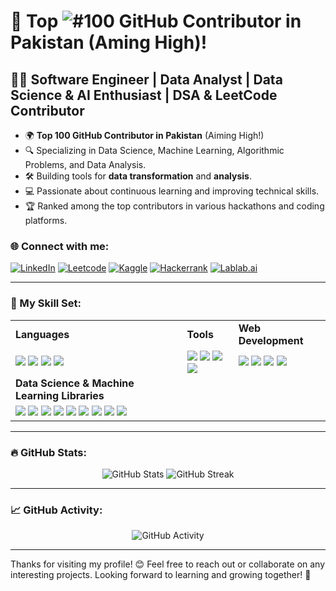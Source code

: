 # 🌟 Top ![#100](https://img.shields.io/badge/100-green) GitHub Contributor in Pakistan (Aming High)!

## 👨‍💻 Software Engineer | Data Analyst | Data Science & AI Enthusiast | DSA & LeetCode Contributor

- 🌍 **Top 100 GitHub Contributor in Pakistan** (Aiming High!)
- 🔍 Specializing in Data Science, Machine Learning, Algorithmic Problems, and Data Analysis.
- 🛠️ Building tools for **data transformation** and **analysis**.
- 💻 Passionate about continuous learning and improving technical skills.
- 🏆 Ranked among the top contributors in various hackathons and coding platforms.

### 🌐 Connect with me:
[![LinkedIn](https://img.shields.io/badge/-LinkedIn-blue?style=flat-square&logo=LinkedIn&logoColor=white)](https://www.linkedin.com/in/sadam-barkat/) 
[![Leetcode](https://img.shields.io/badge/-Leetcode-orange?style=flat-square&logo=Leetcode&logoColor=white)](https://leetcode.com/u/sadambarkat/) 
[![Kaggle](https://img.shields.io/badge/-Kaggle-blue?style=flat-square&logo=Kaggle&logoColor=white)](https://www.kaggle.com/sadambarkat) 
[![Hackerrank](https://img.shields.io/badge/-Hackerrank-brightgreen?style=flat-square&logo=Hackerrank&logoColor=white)](https://www.hackerrank.com/profile/sadambarkat405) 
[![Lablab.ai](https://img.shields.io/badge/-Lablab.ai-4D80B0?style=flat-square&logo=lablab&logoColor=white)](https://lablab.ai/u/@sadam_barkat656)

---

### 🧰 My Skill Set:
<table>
  <tr>
    <td><b>Languages</b></td>
    <td><b>Tools</b></td>
    <td><b>Web Development</b></td>
  </tr>
  <tr>
    <td>
      <img src="https://img.shields.io/badge/-Python-3776AB?style=flat-square&logo=python&logoColor=white">
      <img src="https://img.shields.io/badge/-C++-00599C?style=flat-square&logo=c%2B%2B&logoColor=white">
      <img src="https://img.shields.io/badge/-PHP-777BB4?style=flat-square&logo=php&logoColor=white">
      <img src="https://img.shields.io/badge/-Dart-00B4AB?style=flat-square&logo=dart&logoColor=white">
    </td>
    <td>
      <img src="https://img.shields.io/badge/-MySQL-4479A1?style=flat-square&logo=mysql&logoColor=white">
      <img src="https://img.shields.io/badge/-Power%20BI-FFB11A?style=flat-square&logo=powerbi&logoColor=white">
      <img src="https://img.shields.io/badge/-Tableau-E97627?style=flat-square&logo=tableau&logoColor=white">
      <img src="https://img.shields.io/badge/-Excel-217346?style=flat-square&logo=microsoft-excel&logoColor=white">
    </td>
    <td>
      <img src="https://img.shields.io/badge/-HTML5-E34F26?style=flat-square&logo=html5&logoColor=white">
      <img src="https://img.shields.io/badge/-CSS3-1572B6?style=flat-square&logo=css3&logoColor=white">
      <img src="https://img.shields.io/badge/-JavaScript-F7DF1E?style=flat-square&logo=javascript&logoColor=black">
      <img src="https://img.shields.io/badge/-Bootstrap-563D7C?style=flat-square&logo=bootstrap&logoColor=white">
    </td>
  </tr>
  <tr>
    <td><b>Data Science & Machine Learning Libraries</b></td>
  </tr>
  <tr>
    <td>
      <img src="https://img.shields.io/badge/-NumPy-013243?style=flat-square&logo=numpy&logoColor=white">
      <img src="https://img.shields.io/badge/-Pandas-150458?style=flat-square&logo=pandas&logoColor=white">
      <img src="https://img.shields.io/badge/-Matplotlib-000000?style=flat-square&logo=matplotlib&logoColor=white">
      <img src="https://img.shields.io/badge/-Seaborn-FF7F0E?style=flat-square&logo=seaborn&logoColor=white">
      <img src="https://img.shields.io/badge/-SciPy-8C2F39?style=flat-square&logo=scipy&logoColor=white">
      <img src="https://img.shields.io/badge/-Scikit--Learn-F7931E?style=flat-square&logo=scikit-learn&logoColor=white">
      <img src="https://img.shields.io/badge/-TensorFlow-FF6F00?style=flat-square&logo=tensorflow&logoColor=white">
      <img src="https://img.shields.io/badge/-Keras-D00000?style=flat-square&logo=keras&logoColor=white">
      <img src="https://img.shields.io/badge/-PyTorch-EE4C2C?style=flat-square&logo=pytorch&logoColor=white">
    </td>
  </tr>
</table>



---

### 🔥 GitHub Stats:
<p align="center">
  <img src="https://github-readme-stats.vercel.app/api?username=Sadam-Barkat&show_icons=true&theme=dark&count_private=true&hide_border=true" alt="GitHub Stats">
  <img src="https://github-readme-streak-stats.herokuapp.com/?user=Sadam-Barkat&theme=dark&hide_border=true" alt="GitHub Streak">
</p>

---

### 📈 GitHub Activity:
<p align="center">
  <img src="https://github-readme-activity-graph.vercel.app/graph?username=Sadam-Barkat&theme=react&hide_border=true" alt="GitHub Activity">
</p>


---

Thanks for visiting my profile! 😊 Feel free to reach out or collaborate on any interesting projects. Looking forward to learning and growing together! 🌱
